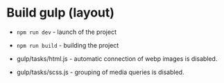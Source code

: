 # Build gulp (layout)

 - `npm run dev` - launch of the project
 - `npm run build` - building the project

 - gulp/tasks/html.js - automatic connection of webp images is disabled.
 - gulp/tasks/scss.js - grouping of media queries is disabled.



  
